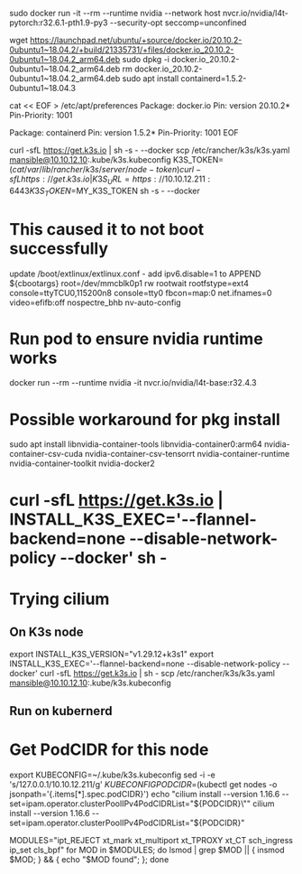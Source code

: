 sudo docker run -it --rm --runtime nvidia --network host nvcr.io/nvidia/l4t-pytorch:r32.6.1-pth1.9-py3 --security-opt seccomp=unconfined

wget https://launchpad.net/ubuntu/+source/docker.io/20.10.2-0ubuntu1~18.04.2/+build/21335731/+files/docker.io_20.10.2-0ubuntu1~18.04.2_arm64.deb
sudo dpkg -i docker.io_20.10.2-0ubuntu1~18.04.2_arm64.deb
rm docker.io_20.10.2-0ubuntu1~18.04.2_arm64.deb
sudo apt install containerd=1.5.2-0ubuntu1~18.04.3


cat << EOF > /etc/apt/preferences
Package: docker.io
Pin: version 20.10.2*
Pin-Priority: 1001

Package: containerd
Pin: version 1.5.2*
Pin-Priority: 1001
EOF

curl -sfL https://get.k3s.io | sh -s - --docker
scp /etc/rancher/k3s/k3s.yaml mansible@10.10.12.10:.kube/k3s.kubeconfig
K3S_TOKEN=$(cat /var/lib/rancher/k3s/server/node-token)
curl -sfL https://get.k3s.io | K3S_URL=https://10.10.12.211:6443 K3S_TOKEN=$MY_K3S_TOKEN sh -s - --docker

# This caused it to not boot successfully
update /boot/extlinux/extlinux.conf -
add ipv6.disable=1
 to APPEND ${cbootargs} root=/dev/mmcblk0p1 rw rootwait rootfstype=ext4 console=ttyTCU0,115200n8 console=tty0 fbcon=map:0 net.ifnames=0 video=efifb:off nospectre_bhb nv-auto-config


# Run pod to ensure nvidia runtime works
docker run --rm --runtime nvidia -it nvcr.io/nvidia/l4t-base:r32.4.3

# Possible workaround for pkg install

sudo apt install libnvidia-container-tools libnvidia-container0:arm64 nvidia-container-csv-cuda nvidia-container-csv-tensorrt nvidia-container-runtime nvidia-container-toolkit nvidia-docker2

# curl -sfL https://get.k3s.io | INSTALL_K3S_EXEC='--flannel-backend=none --disable-network-policy --docker' sh -

# Trying cilium
## On K3s node
export INSTALL_K3S_VERSION="v1.29.12+k3s1"
export INSTALL_K3S_EXEC='--flannel-backend=none --disable-network-policy --docker'
curl -sfL https://get.k3s.io |  sh -
scp /etc/rancher/k3s/k3s.yaml mansible@10.10.12.10:.kube/k3s.kubeconfig

## Run on kubernerd
# Get PodCIDR for this node
export KUBECONFIG=~/.kube/k3s.kubeconfig
sed -i -e 's/127.0.0.1/10.10.12.211/g' $KUBECONFIG
PODCIDR=$(kubectl get nodes -o jsonpath='{.items[*].spec.podCIDR}')
echo "cilium install --version 1.16.6 --set=ipam.operator.clusterPoolIPv4PodCIDRList=\"${PODCIDR}\""
cilium install --version 1.16.6 --set=ipam.operator.clusterPoolIPv4PodCIDRList="${PODCIDR}"

MODULES="ipt_REJECT
xt_mark
xt_multiport
xt_TPROXY
xt_CT
sch_ingress
ip_set
cls_bpf"
for MOD in $MODULES; do lsmod | grep $MOD || { insmod $MOD; } && { echo "$MOD found"; };  done
